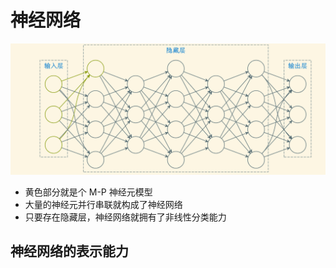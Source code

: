 # 神经网络
![alt text](image.png)
* 黄色部分就是个 M-P 神经元模型
* 大量的神经元并行串联就构成了神经网络
* 只要存在隐藏层，神经网络就拥有了非线性分类能力

## 神经网络的表示能力
